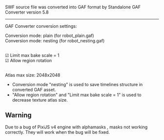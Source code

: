 SWF source file was converted into GAF format by Standalone GAF Converter version 5.8

<hr>

GAF Converter conversion settings:

Conversion mode: plain (for robot_plain.gaf)<br>
Conversion mode: nesting (for robot_nesting.gaf)<br><br>

☑ Limit max bake scale = 1 <br>
☑ Allow region rotation<br><br>

Atlas max size: 2048x2048

* Conversion mode "nesting" is used to save timelines structure in converted GAF asset.
* "Allow region rotation" and "Limit max bake scale = 1" is used to decrease texture atlas size.

Warning
-----------------

Due to a bug of PixiJS v4 engine with alphamasks , masks not working correctly. They will work when the bug will be fixed.